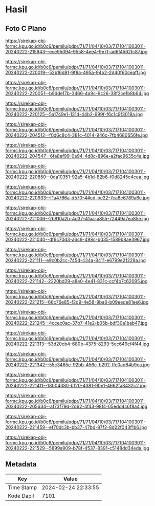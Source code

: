 # Hasil

## Foto C Plano

https://sirekap-obj-formc.kpu.go.id/b0c6/pemilu/pdpr/71/71/04/10/03/7171041003011-20240222-215943--ece95094-9558-4ee4-9e7f-ad6f4562fc87.jpg

https://sirekap-obj-formc.kpu.go.id/b0c6/pemilu/pdpr/71/71/04/10/03/7171041003011-20240222-220019--52b16d81-9f8a-495a-94b2-2d40f60ceaff.jpg

https://sirekap-obj-formc.kpu.go.id/b0c6/pemilu/pdpr/71/71/04/10/03/7171041003011-20240222-220051--b9dde17b-3466-4a9c-9c26-38f2ce1b8b64.jpg

https://sirekap-obj-formc.kpu.go.id/b0c6/pemilu/pdpr/71/71/04/10/03/7171041003011-20240222-220125--5a1749e1-131d-44b2-999f-f6c1c9f3019a.jpg

https://sirekap-obj-formc.kpu.go.id/b0c6/pemilu/pdpr/71/71/04/10/03/7171041003011-20240222-204512--f0d6c8c4-381c-4014-946c-7fb4680656fe.jpg

https://sirekap-obj-formc.kpu.go.id/b0c6/pemilu/pdpr/71/71/04/10/03/7171041003011-20240222-204547--6fa8ef99-0a94-4d8c-896e-a2fac9635c4a.jpg

https://sirekap-obj-formc.kpu.go.id/b0c6/pemilu/pdpr/71/71/04/10/03/7171041003011-20240222-220850--0da10351-92a5-4b1d-82b6-f0d8245c4cea.jpg

https://sirekap-obj-formc.kpu.go.id/b0c6/pemilu/pdpr/71/71/04/10/03/7171041003011-20240222-220933--f1a4766a-d570-44cd-be22-7ca8e6789a6e.jpg

https://sirekap-obj-formc.kpu.go.id/b0c6/pemilu/pdpr/71/71/04/10/03/7171041003011-20240222-221006--2b810a2b-4d37-41aa-a855-72449a7ea85e.jpg

https://sirekap-obj-formc.kpu.go.id/b0c6/pemilu/pdpr/71/71/04/10/03/7171041003011-20240222-221040--df9c70d3-a6c9-498c-b035-1589b8ae3967.jpg

https://sirekap-obj-formc.kpu.go.id/b0c6/pemilu/pdpr/71/71/04/10/03/7171041003011-20240222-221111--e9c0b2cc-745d-434a-8411-e6799e21229a.jpg

https://sirekap-obj-formc.kpu.go.id/b0c6/pemilu/pdpr/71/71/04/10/03/7171041003011-20240222-221142--2220bd29-a8e0-4e41-831c-ccf4b7c62095.jpg

https://sirekap-obj-formc.kpu.go.id/b0c6/pemilu/pdpr/71/71/04/10/03/7171041003011-20240222-221215--66c76e85-f2d9-4e58-9ba0-b09eede81ee6.jpg

https://sirekap-obj-formc.kpu.go.id/b0c6/pemilu/pdpr/71/71/04/10/03/7171041003011-20240222-221245--4ccec0ac-37b7-41e2-b05b-bdf30a1bab47.jpg

https://sirekap-obj-formc.kpu.go.id/b0c6/pemilu/pdpr/71/71/04/10/03/7171041003011-20240222-221313--53d20cb4-680b-4375-8293-5cc649cf4f44.jpg

https://sirekap-obj-formc.kpu.go.id/b0c6/pemilu/pdpr/71/71/04/10/03/7171041003011-20240222-221342--55c3465e-92bb-456c-b292-ffe0ad84b9ca.jpg

https://sirekap-obj-formc.kpu.go.id/b0c6/pemilu/pdpr/71/71/04/10/03/7171041003011-20240222-221411--18004380-bf20-4381-90e1-4662fa8432c2.jpg

https://sirekap-obj-formc.kpu.go.id/b0c6/pemilu/pdpr/71/71/04/10/03/7171041003011-20240222-205634--af73f79d-2d62-4f43-98f4-05edd4c6f8a4.jpg

https://sirekap-obj-formc.kpu.go.id/b0c6/pemilu/pdpr/71/71/04/10/03/7171041003011-20240222-221459--ef70dc3b-bb37-47bd-97f2-8d22f043f1b6.jpg

https://sirekap-obj-formc.kpu.go.id/b0c6/pemilu/pdpr/71/71/04/10/03/7171041003011-20240222-221529--5899a909-b78f-4537-8391-c5148dd34eda.jpg


## Metadata

| Key        | Value               |
| ---------- | ------------------- |
| Time Stamp | 2024-02-24 22:33:55 |
| Kode Dapil | 7101                |



